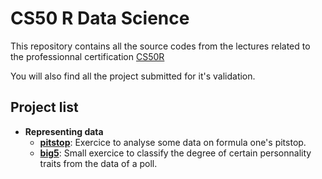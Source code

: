 # CS50 R Data Science
This repository contains all the source codes from the lectures related to the professionnal certification [CS50R](https://www.edx.org/certificates/professional-certificate/harvardx-computer-science-for-data-science?index=product&queryId=acc1ffa01656b811ef498ff39e1f6695&position=4)

You will also find all the project submitted for it's validation.

## Project list
- **Representing data**
    - [**pitstop**](pitstop): Exercice to analyse some data on formula one's pitstop.
    - [**big5**](big5): Small exercice to classify the degree of certain personnality traits from the data of a poll.